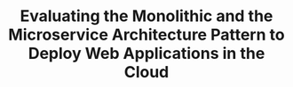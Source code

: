 ---
type: paper
title: "Evaluating the Monolithic and the Microservice Architecture Pattern to Deploy Web Applications in the Cloud"
label: "IEEE"
link: http://dx.doi.org/10.1109/ColumbianCC.2015.7333476
year: 2015
authors:
  - name: Villamizar
    first: Mario
  - name: Garces
    first: Oscar
  - name: Castro
    first: Harold
  - name: Verano
    first: Mauricio
  - name: Salamanca
    first: Lorena
  - name: Casallas
    first: Rubby
  - name: Gil
    first: Santiago
---